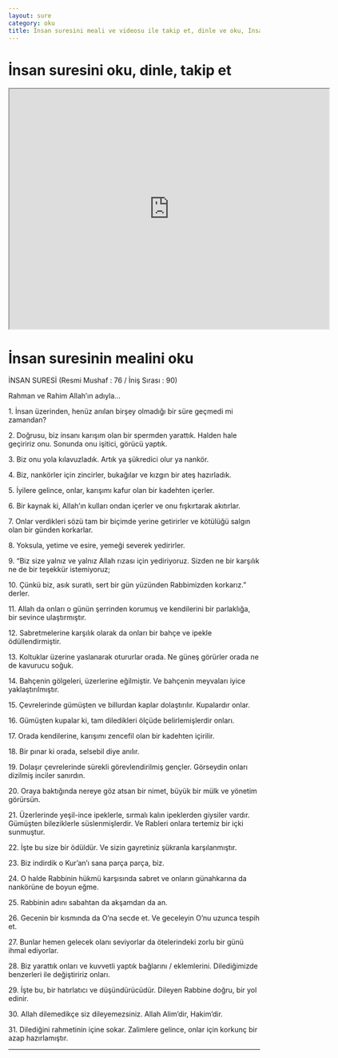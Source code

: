 ```yaml
---
layout: sure
category: oku
title: İnsan suresini meali ve videosu ile takip et, dinle ve oku, İnsan dinle, İnsan meali.
---
```


<div class="container">
  <div class="row">
    <div class="col-lg-12">
      <h1>İnsan suresini oku, dinle, takip et</h1>
      <div class="div-youtube-embed">
        <iframe width="640" height="480" src="https://www.youtube.com/embed/">frameborder="0" allowfullscreen></iframe>
      </div>
    </div>
  </div>

  <div class="row">
    <div class="col-lg-12">
      <h1>İnsan suresinin mealini oku</h1>
      <div><p>İNSAN SURESİ (Resmi Mushaf : 76 / İniş Sırası : 90)</p><p>Rahman ve Rahim Allah’ın adıyla…</p><p></p><p></p><p>1. İnsan üzerinden, henüz anılan birşey olmadığı bir süre geçmedi mi zamandan?</p><p></p><p></p><p>2. Doğrusu, biz insanı karışım olan bir spermden yarattık. Halden hale geçiririz onu. Sonunda onu işitici, görücü yaptık.</p><p></p><p></p><p>3. Biz onu yola kılavuzladık. Artık ya şükredici olur ya nankör.</p><p></p><p></p><p>4. Biz, nankörler için zincirler, bukağılar ve kızgın bir ateş hazırladık.</p><p></p><p></p><p>5. İyilere gelince, onlar, karışımı kafur olan bir kadehten içerler.</p><p></p><p></p><p>6. Bir kaynak ki, Allah’ın kulları ondan içerler ve onu fışkırtarak akıtırlar.</p><p></p><p></p><p>7. Onlar verdikleri sözü tam bir biçimde yerine getirirler ve kötülüğü salgın olan bir günden korkarlar.</p><p></p><p></p><p>8. Yoksula, yetime ve esire, yemeği severek yedirirler.</p><p></p><p></p><p>9. “Biz size yalnız ve yalnız Allah rızası için yediriyoruz. Sizden ne bir karşılık ne de bir teşekkür istemiyoruz;</p><p></p><p></p><p>10. Çünkü biz, asık suratlı, sert bir gün yüzünden Rabbimizden korkarız.” derler.</p><p></p><p></p><p>11. Allah da onları o günün şerrinden korumuş ve kendilerini bir parlaklığa, bir sevince ulaştırmıştır.</p><p></p><p></p><p>12. Sabretmelerine karşılık olarak da onları bir bahçe ve ipekle ödüllendirmiştir.</p><p></p><p></p><p>13. Koltuklar üzerine yaslanarak otururlar orada. Ne güneş görürler orada ne de kavurucu soğuk.</p><p></p><p></p><p>14. Bahçenin gölgeleri, üzerlerine eğilmiştir. Ve bahçenin meyvaları iyice yaklaştırılmıştır.</p><p></p><p></p><p>15. Çevrelerinde gümüşten ve billurdan kaplar dolaştırılır. Kupalardır onlar.</p><p></p><p></p><p>16. Gümüşten kupalar ki, tam diledikleri ölçüde belirlemişlerdir onları.</p><p></p><p></p><p>17. Orada kendilerine, karışımı zencefil olan bir kadehten içirilir.</p><p></p><p></p><p>18. Bir pınar ki orada, selsebil diye anılır.</p><p></p><p></p><p>19. Dolaşır çevrelerinde sürekli görevlendirilmiş gençler. Görseydin onları dizilmiş inciler sanırdın.</p><p></p><p></p><p>20. Oraya baktığında nereye göz atsan bir nimet, büyük bir mülk ve yönetim görürsün.</p><p></p><p></p><p>21. Üzerlerinde yeşil-ince ipeklerle, sırmalı kalın ipeklerden giysiler vardır. Gümüşten bileziklerle süslenmişlerdir. Ve Rableri onlara tertemiz bir içki sunmuştur.</p><p></p><p></p><p>22. İşte bu size bir ödüldür. Ve sizin gayretiniz şükranla karşılanmıştır.</p><p></p><p></p><p>23. Biz indirdik o Kur’an’ı sana parça parça, biz.</p><p></p><p></p><p>24. O halde Rabbinin hükmü karşısında sabret ve onların günahkarına da nankörüne de boyun eğme.</p><p></p><p></p><p>25. Rabbinin adını sabahtan da akşamdan da an.</p><p></p><p></p><p>26. Gecenin bir kısmında da O’na secde et. Ve geceleyin O’nu uzunca tespih et.</p><p></p><p></p><p>27. Bunlar hemen gelecek olanı seviyorlar da ötelerindeki zorlu bir günü ihmal ediyorlar.</p><p></p><p></p><p>28. Biz yarattık onları ve kuvvetli yaptık bağlarını / eklemlerini. Dilediğimizde benzerleri ile değiştiririz onları.</p><p></p><p></p><p>29. İşte bu, bir hatırlatıcı ve düşündürücüdür. Dileyen Rabbine doğru, bir yol edinir.</p><p></p><p></p><p>30. Allah dilemedikçe siz dileyemezsiniz. Allah Alim’dir, Hakim’dir.</p><p></p><p></p><p>31. Dilediğini rahmetinin içine sokar. Zalimlere gelince, onlar için korkunç bir azap hazırlamıştır.</p><p></p><p></p><p></p><p></p></div>
    </div>
  </div>
</div>
<hr />